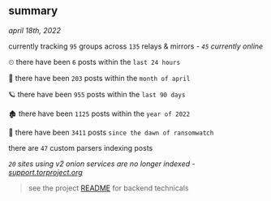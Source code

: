 
## summary
_april 18th, 2022_

currently tracking `95` groups across `135` relays & mirrors - _`45` currently online_

⏲ there have been `6` posts within the `last 24 hours`

🦈 there have been `203` posts within the `month of april`

🪐 there have been `955` posts within the `last 90 days`

🏚 there have been `1125` posts within the `year of 2022`

🦕 there have been `3411` posts `since the dawn of ransomwatch`

there are `47` custom parsers indexing posts

_`20` sites using v2 onion services are no longer indexed - [support.torproject.org](https://support.torproject.org/onionservices/v2-deprecation/)_

> see the project [README](https://github.com/thetanz/ransomwatch#ransomwatch--) for backend technicals
